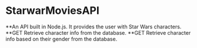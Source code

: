 # StarwarMoviesAPI
**An API built in Node.js. It provides the user with Star Wars characters.
**GET Retrieve character info from the database.
**GET Retrieve character info based on their gender from the database.
